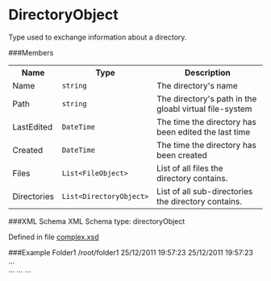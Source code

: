 DirectoryObject===================Type used to exchange information about a directory. ###Members<table>  <tr>    <th>Name</th>    <th>Type</th>    <th>Description</th>  </tr>  <tr>    <td>Name</td>    <td><code>string</code></td>    <td>The directory's name</td>  </tr>  <tr>    <td>Path</td>    <td><code>string</code></td>    <td>The directory's path in the gloabl virtual file-system</td>  </tr>				  <tr>    <td>LastEdited</td>    <td><code>DateTime</code></td>    <td>The time the directory has been edited the last time</td>  </tr>  <tr>    <td>Created</td>    <td><code>DateTime</code></td>    <td>The time the directory has been created</td>  </tr>  <tr>    <td>Files</td>    <td><code>List&lt;FileObject&gt;</code></td>    <td>List of all files the directory contains.</td>  </tr>  <tr>    <td>Directories</td>    <td><code>List&lt;DirectoryObject&gt;</code></td>    <td>List of all sub-directories the directory contains.</td>  </tr>			</table>###XML SchemaXML Schema type: directoryObjectDefined in file [complex.xsd](xsd/complex.xsd)###Example	<object xmlns="http://nerdcave.eu/wolpertinger" type="directoryObject">		<DirectoryObject>			<Name>Folder1</Name>			<Path>/root/folder1</Path>			<LastEdited>25/12/2011 19:57:23</LastEdited>			<Created>25/12/2011 19:57:23</Created>						<Files>					<FileObject>  					...				</FileObject>				<FileObject>     					...  				</FileObject>			</Files>			<Directories>				<DirectoryObject>					...				</DirectoryObject>				<DirectoryObject>  					... 				</DirectoryObject>			</Directories>		</DirectoryObject>	</object>